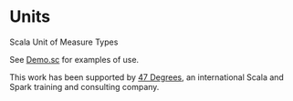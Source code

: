 # Units
Scala Unit of Measure Types

See [Demo.sc](https://github.com/nestorpersist/units/blob/master/src/test/scala/com/persist/Demo.sc)
for examples of use.

This work has been supported by [47 Degrees](http://www.47deg.com/), an international Scala and Spark training and consulting company.
